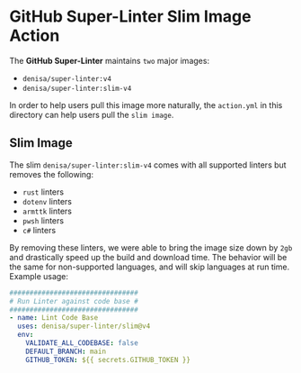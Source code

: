 # GitHub Super-Linter Slim Image Action

The **GitHub Super-Linter** maintains `two` major images:

- `denisa/super-linter:v4`
- `denisa/super-linter:slim-v4`

In order to help users pull this image more naturally, the `action.yml` in this directory can help users pull the `slim image`.

## Slim Image

The slim `denisa/super-linter:slim-v4` comes with all supported linters but removes the following:

- `rust` linters
- `dotenv` linters
- `armttk` linters
- `pwsh` linters
- `c#` linters

By removing these linters, we were able to bring the image size down by `2gb` and drastically speed up the build and download time.
The behavior will be the same for non-supported languages, and will skip languages at run time.
Example usage:

```yml
################################
# Run Linter against code base #
################################
- name: Lint Code Base
  uses: denisa/super-linter/slim@v4
  env:
    VALIDATE_ALL_CODEBASE: false
    DEFAULT_BRANCH: main
    GITHUB_TOKEN: ${{ secrets.GITHUB_TOKEN }}
